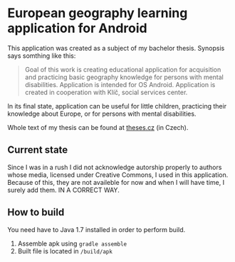 # European geography learning application for Android #

This application was created as a subject of my bachelor thesis. Synopsis says somthing like this:

> Goal of this work is creating educational application for acquisition and practicing basic geography knowledge for persons with mental disabilities. Application is intended for OS Android. Application is created in cooperation with Klíč, social services center.

In its final state, application can be useful for little children, practicing their knowledge about Europe, or for persons with mental disabilities.

Whole text of my thesis can be found at [theses.cz](http://theses.cz/id/itp4qu/bakalarska-prace.pdf?info=1) (in Czech).

## Current state

Since I was in a rush I did not acknowledge autorship properly to authors whose media, licensed under Creative Commons, I used in this application. Because of this, they are not availeble for now and when I will have time, I surely add them. IN A CORRECT WAY.

## How to build

You need have to Java 1.7 installed in order to perform build.

1. Assemble apk using `gradle assemble`
1. Built file is located in `/build/apk` 
